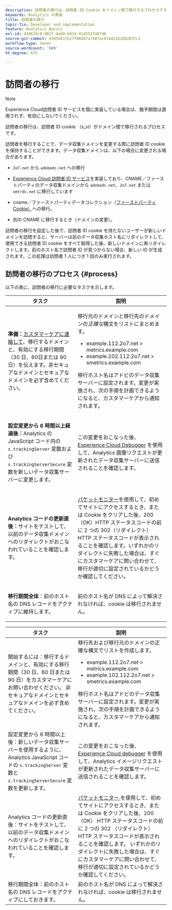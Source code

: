 ```yaml
---
description: 訪問者の移行は、訪問者 ID Cookie をドメイン間で移行するプロセスです。
keywords: Analytics の実装
title: 訪問者の移行
topic-fix: Developer and implementation
feature: Analytics Basics
exl-id: d44628c8-902f-4e60-b819-41d5537407d8
source-git-commit: d3d5b01fe17f88d07a748fac814d2161682837c2
workflow-type: tm+mt
source-wordcount: '689'
ht-degree: 67%

---
```


# 訪問者の移行

>[!NOTE]
>
>Experience Cloud訪問者 ID サービスを既に実装している場合は、猶予期間は適用されず、有効にしないでください。

訪問者の移行は、訪問者 ID cookie （s_vi）がドメイン間で移行されるプロセスです。

訪問者を移行することで、データ収集ドメインを変更する際に訪問者 ID cookie を保持することができます。データ収集ドメインは、以下の場合に変更される場合があります。

* `2o7.net` から `adobedc.net` への移行

* [Experience Cloud 訪問者 ID サービス](https://experienceleague.adobe.com/docs/id-service/using/home.html?lang=ja)を実装しており、CNAME／ファーストパーティのデータ収集ドメインから `adobedc.net`、`2o7.net` または `omtrdc.net` に移行しています

* cname／ファーストパーティデータコレクション（[ファーストパーティ Cookie）](https://experienceleague.adobe.com/docs/core-services/interface/ec-cookies/cookies-first-party.html?lang=ja)への移行。

* 別の CNAME に移行するとき（ドメインの変更）。

訪問者の移行を設定した後で、訪問者 ID cookie を持たないユーザーが新しいドメインを訪問すると、サーバーは前のデータ収集ホスト名にリダイレクトして、使用できる訪問者 ID cookie をすべて取得した後、新しいドメインに再リダイレクトします。前のホスト名で訪問者 ID が見つからない場合、新しい ID が生成されます。この処理は訪問者 1 人につき 1 回のみ実行されます。

## 訪問者の移行のプロセス {#process}

以下の表に、訪問者の移行に必要なタスクを示します。

<table id="table_7B2535FC3E264216A299686415C6B21C"> 
 <thead> 
  <tr> 
   <th colname="col1" class="entry"> タスク </th> 
   <th colname="col3" class="entry"> 説明 </th> 
  </tr> 
 </thead>
 <tbody> 
  <tr> 
   <td colname="col1"> <p> <b>準備：</b><a href="https://helpx.adobe.com/jp/marketing-cloud/contact-support.html"  >カスタマーケアに連絡して</a>、移行するドメインと、有効にする移行期間（30 日、60日または 90 日）を伝えます。非セキュアなドメインとセキュアなドメインを必ず含めてください。 </p> </td> 
   <td colname="col3"> <p>移行元のドメインと移行先のドメインの<i>正確な</i>構文をリストにまとめます。 </p> 
    <ul id="ul_067EC5C7619141A6BDFBC209C9FD47E2"> 
     <li id="li_0723D948465A49C1871B81207AEDC4DC">example.112.2o7.net &gt; metrics.example.com </li> 
     <li id="li_B0CA15A593BD4AB9802E33A3FF037C7A">example.102.112.2o7.net &gt; smetrics.example.com </li> 
    </ul> <p>移行ホスト名はアドビのデータ収集サーバーに設定されます。変更が実施され、次の手順を計画できるようになると、カスタマーケアから通知されます。 </p> </td> 
  </tr> 
  <tr> 
   <td colname="col1"> <p> <b>設定変更から 6 時間以上経過後：</b>Analytics の JavaScript コード内の <code> s.trackingServer</code> 変数および <code> s.trackingServerSecure</code> 変数を新しいデータ収集サーバーに変更します。 </p> </td> 
   <td colname="col3"> <p>この変更をおこなった後、<a href="https://experienceleague.adobe.com/docs/debugger/using/experience-cloud-debugger.html?lang=ja">Experience Cloud Debugger</a> を使用して、Analytics 画像リクエストが更新されたデータ収集サーバーに送信されることを確認します。 </p> </td> 
  </tr> 
  <tr> 
   <td colname="col1"> <p> <b>Analytics コードの更新直後：</b>サイトをテストして、以前のデータ収集ドメインへのリダイレクトがおこなわれていることを確認します。 </p> </td> 
   <td colname="col3"> <p><a href="../implement/validate/packet-monitor.md">パケットモニター</a>を使用して、初めてサイトにアクセスするとき、または Cookie をクリアした後、200（OK）HTTP ステータスコードの前に 2 つの 302（リダイレクト）HTTP ステータスコードが表示されることを確認します。いずれかのリダイレクトに失敗した場合は、すぐにカスタマーケアに問い合わせて、移行が適切に設定されているかどうか確認してください。 </p> </td> 
  </tr> 
  <tr> 
   <td colname="col1"> <p> <b>移行期間全体</b>：前のホスト名の DNS レコードをアクティブに維持します。 </p> </td> 
   <td colname="col3"> <p>前のホスト名が DNS によって解決されなければ、cookie は移行されません。 </p> </td> 
  </tr> 
 </tbody> 
</table>

| タスク | 説明 |
|--- |--- |
| 開始するには：移行するドメインと、有効にする移行期間（30 日、60 日または 90 日）をカスタマーケアにお問い合わせください。 非セキュアなドメインとセキュアなドメインを必ず含めてください。 | 移行先および移行元のドメインの正確な構文でリストを作成します。<ul><li>example.112.2o7.net > metrics.example.com</li><li>example.102.112.2o7.net > smetrics.example.com</li></ul>移行ホスト名はアドビのデータ収集サーバーに設定されます。変更が実施され、次の手順を計画できるようになると、カスタマーケアから通知されます。 |
| 設定変更から 6 時間以上後：新しいデータ収集サーバーを使用するように、Analytics JavaScript コードの `s.trackingServer` 変数と `s.trackingServerSecure` 変数を更新します。 | この変更をおこなった後、[Experience Cloud debugger](https://experienceleague.adobe.com/docs/debugger/using/experience-cloud-debugger.html?lang=ja) を使用して、Analytics イメージリクエストが更新されたデータ収集サーバーに送信されることを確認します。 |
| Analytics コードの更新直後：サイトをテストして、以前のデータ収集ドメインへのリダイレクトがおこなわれていることを確認します。 | [ パケットモニター ](../implement/validate/packet-monitor.md) を使用して、初めてサイトにアクセスするとき、または Cookie をクリアした後、200 （OK） HTTP ステータスコードの前に 2 つの 302 （リダイレクト） HTTP ステータスコードが表示されることを確認します。 いずれかのリダイレクトに失敗した場合は、すぐにカスタマーケアに問い合わせて、移行が適切に設定されているかどうか確認してください。 |
| 移行期間全体：前のホスト名の DNS レコードをアクティブにしておきます。 | 前のホスト名が DNS によって解決されなければ、cookie は移行されません。 |